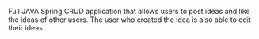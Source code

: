 Full JAVA Spring CRUD application that allows users to post ideas and 
like the ideas of other users. The user who created the idea is also 
able to edit their ideas.

